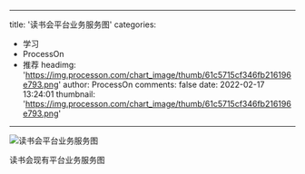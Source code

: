 
---
title: '读书会平台业务服务图'
categories: 
 - 学习
 - ProcessOn
 - 推荐
headimg: 'https://img.processon.com/chart_image/thumb/61c5715cf346fb216196e793.png'
author: ProcessOn
comments: false
date: 2022-02-17 13:24:01
thumbnail: 'https://img.processon.com/chart_image/thumb/61c5715cf346fb216196e793.png'
---

<div>   
<img class="thumb" alt="读书会平台业务服务图" src="https://img.processon.com/chart_image/thumb/61c5715cf346fb216196e793.png" referrerpolicy="no-referrer">
<p>读书会现有平台业务服务图</p>  
</div>
            